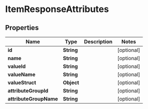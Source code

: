 
# ItemResponseAttributes

## Properties
Name | Type | Description | Notes
------------ | ------------- | ------------- | -------------
**id** | **String** |  |  [optional]
**name** | **String** |  |  [optional]
**valueId** | **String** |  |  [optional]
**valueName** | **String** |  |  [optional]
**valueStruct** | **Object** |  |  [optional]
**attributeGroupId** | **String** |  |  [optional]
**attributeGroupName** | **String** |  |  [optional]



